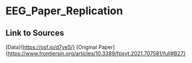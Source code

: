 # EEG_Paper_Replication
## Link to Sources
[Data]{https://osf.io/d7ye5/}
[Original Paper]{https://www.frontiersin.org/articles/10.3389/fpsyt.2021.707581/full#B27}

